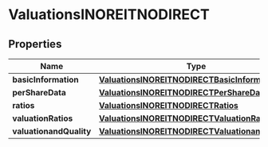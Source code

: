

# ValuationsINOREITNODIRECT


## Properties

| Name | Type | Description | Notes |
|------------ | ------------- | ------------- | -------------|
|**basicInformation** | [**ValuationsINOREITNODIRECTBasicInformation**](ValuationsINOREITNODIRECTBasicInformation.md) |  |  [optional] |
|**perShareData** | [**ValuationsINOREITNODIRECTPerShareData**](ValuationsINOREITNODIRECTPerShareData.md) |  |  [optional] |
|**ratios** | [**ValuationsINOREITNODIRECTRatios**](ValuationsINOREITNODIRECTRatios.md) |  |  [optional] |
|**valuationRatios** | [**ValuationsINOREITNODIRECTValuationRatios**](ValuationsINOREITNODIRECTValuationRatios.md) |  |  [optional] |
|**valuationandQuality** | [**ValuationsINOREITNODIRECTValuationandQuality**](ValuationsINOREITNODIRECTValuationandQuality.md) |  |  [optional] |



